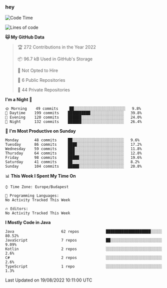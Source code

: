 ### hey

<!--START_SECTION:waka-->
![Code Time](http://img.shields.io/badge/Code%20Time-342%20hrs%2016%20mins-blue)

![Lines of code](https://img.shields.io/badge/From%20Hello%20World%20I%27ve%20Written-509%20Thousand%20lines%20of%20code-blue)

**🐱 My GitHub Data** 

> 🏆 272 Contributions in the Year 2022
 > 
> 📦 96.7 kB Used in GitHub's Storage 
 > 
> 🚫 Not Opted to Hire
 > 
> 📜 6 Public Repositories 
 > 
> 🔑 44 Private Repositories  
 > 
**I'm a Night 🦉** 

```text
🌞 Morning    49 commits     ██░░░░░░░░░░░░░░░░░░░░░░░   9.8% 
🌆 Daytime    199 commits    ██████████░░░░░░░░░░░░░░░   39.8% 
🌃 Evening    120 commits    ██████░░░░░░░░░░░░░░░░░░░   24.0% 
🌙 Night      132 commits    ██████░░░░░░░░░░░░░░░░░░░   26.4%

```
📅 **I'm Most Productive on Sunday** 

```text
Monday       48 commits     ██░░░░░░░░░░░░░░░░░░░░░░░   9.6% 
Tuesday      86 commits     ████░░░░░░░░░░░░░░░░░░░░░   17.2% 
Wednesday    59 commits     ███░░░░░░░░░░░░░░░░░░░░░░   11.8% 
Thursday     64 commits     ███░░░░░░░░░░░░░░░░░░░░░░   12.8% 
Friday       98 commits     █████░░░░░░░░░░░░░░░░░░░░   19.6% 
Saturday     41 commits     ██░░░░░░░░░░░░░░░░░░░░░░░   8.2% 
Sunday       104 commits    █████░░░░░░░░░░░░░░░░░░░░   20.8%

```


📊 **This Week I Spent My Time On** 

```text
⌚︎ Time Zone: Europe/Budapest

💬 Programming Languages: 
No Activity Tracked This Week

🔥 Editors: 
No Activity Tracked This Week

```

**I Mostly Code in Java** 

```text
Java                     62 repos            ████████████████████░░░░░   80.52% 
JavaScript               7 repos             ██░░░░░░░░░░░░░░░░░░░░░░░   9.09% 
Kotlin                   2 repos             ░░░░░░░░░░░░░░░░░░░░░░░░░   2.6% 
C#                       2 repos             ░░░░░░░░░░░░░░░░░░░░░░░░░   2.6% 
TypeScript               1 repo              ░░░░░░░░░░░░░░░░░░░░░░░░░   1.3%

```



 Last Updated on 19/08/2022 10:11:00 UTC
<!--END_SECTION:waka-->

